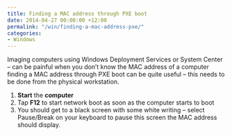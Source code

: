 ```yaml
---
title: Finding a MAC address through PXE boot
date: 2014-04-27 00:00:00 +12:00
permalink: "/win/finding-a-mac-address-pxe/"
categories:
- Windows
---
```


Imaging computers using Windows Deployment Services or System Center – can be painful when you don’t know the MAC address of a computer finding a MAC address through PXE boot can be quite useful – this needs to be done from the physical workstation.

  1. **Start** the **computer**
  2. Tap **F12** to start network boot as soon as the computer starts to boot
  3. You should get to a black screen with some white writing – select Pause/Break on your keyboard to pause this screen the MAC address should display.
